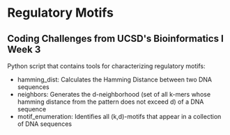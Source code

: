 # Regulatory Motifs

## Coding Challenges from UCSD's Bioinformatics I Week 3

Python script that contains tools for characterizing regulatory motifs:
- hamming_dist: Calculates the Hamming Distance between two DNA sequences
- neighbors: Generates the d-neighborhood (set of all k-mers whose hamming distance from the pattern does not exceed d) of a DNA sequence 
- motif_enumeration: Identifies all (k,d)-motifs that appear in a collection of DNA sequences